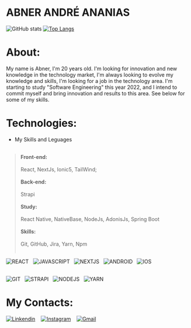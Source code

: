# ABNER ANDRÉ ANANIAS


![GitHub stats](https://github-readme-stats.vercel.app/api?username=abnerndr&show_icons=true&theme=dark)
[![Top Langs](https://github-readme-stats.vercel.app/api/top-langs/?username=abnerndr&layout=compact&theme=dark)](https://github.com/abnerndr/github-readme-stats)





# About:
My name is Abner, I'm 20 years old. I'm looking for innovation and new knowledge in the technology market, I'm always looking to evolve my knowledge and skills, I'm looking for a job in the technology area. I'm starting to study "Software Engineering" this year 2022, and I intend to commit myself and bring innovation and results to this area. See below for some of my skills.

# Technologies:
* My Skills and Leguages<br><br>
> **Front-end:**<br><br>
> React, NextJs, Ionic5, TailWind;<br><br>
**Back-end:**<br><br>
> Strapi<br><br>
**Study:**<br><br>
>React Native, NativeBase, NodeJs, AdonisJs, Spring Boot<br><br>
**Skills:**<br><br>
> Git, GitHub, Jira, Yarn, Npm<br><br>

![REACT](https://img.icons8.com/color/60/react-native.png)&nbsp;&nbsp;
![JAVASCRIPT](https://img.icons8.com/color/60/javascript--v1.png)&nbsp;&nbsp;
![NEXTJS](https://cdn1.iconfinder.com/data/icons/akar-vol-1/24/nextjs-fill-60.png)&nbsp;&nbsp;
![ANDROID](https://cdn3.iconfinder.com/data/icons/logos-brands-3/24/logo_brand_brands_logos_android-60.png)&nbsp;&nbsp;
![IOS](https://cdn0.iconfinder.com/data/icons/flat-round-system/512/iOS-60.png)<br><br>

![GIT](https://cdn3.iconfinder.com/data/icons/social-media-2169/24/social_media_social_media_logo_git-60.png)&nbsp;&nbsp;
![STRAPI](https://i.im.ge/2022/07/25/FDGtmm.png)&nbsp;&nbsp;
![NODEJS](https://cdn4.iconfinder.com/data/icons/logos-and-brands/512/233_Node_Js_logo-60.png)&nbsp;&nbsp;
![YARN](https://cdn.icon-icons.com/icons2/2699/PNG/64/yarnpkg_logo_icon_170667.png)


# My Contacts:

[![Linkendin](https://cdn1.iconfinder.com/data/icons/logotypes/32/square-linkedin-60.png)](https://www.linkedin.com/in/abner-andre-ananias/)&nbsp;&nbsp;&nbsp;
[![Instagram](https://cdn1.iconfinder.com/data/icons/unicons-line-vol-4/24/instagram-alt-60.png)](https://www.instagram.com/abner.ananias/)&nbsp;&nbsp;&nbsp;
[![Gmail](https://cdn4.iconfinder.com/data/icons/logo-brand/512/gmail_google_mail_email-60.png)](abnerndr.dev@gmail.com)&nbsp;&nbsp;&nbsp;




